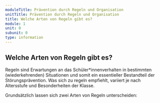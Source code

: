 ```yaml
---
moduleTitle: Prävention durch Regeln und Organisation
unitTitle: Prävention durch Regeln und Organisation
title: Welche Arten von Regeln gibt es?
module: 1
unit: 0
subunit: 0
type: information
---
```


## Welche Arten von Regeln gibt es?

Regeln sind Erwartungen an das Schüler*innenverhalten in bestimmten (wiederkehrenden) Situationen und somit ein essentieller Bestandteil der Störungsprävention. Was sich zu regeln empfiehlt, variiert je nach Altersstufe und Besonderheiten der Klasse. 

Grundsätzlich lassen sich zwei Arten von Regeln unterscheiden:

<flipcard id="15"></flipcard>
<flipcard id="16"></flipcard>

<multiplechoice id="1"></multiplechoice>
<multiplechoice id="2"></multiplechoice>